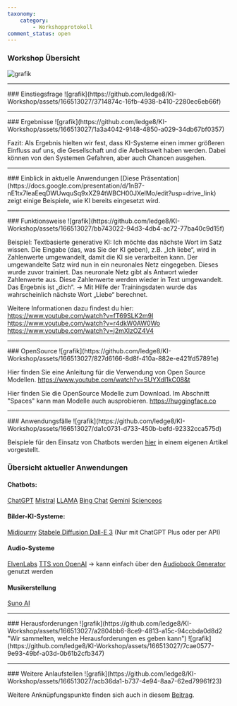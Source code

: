 ```yaml
---
taxonomy:
    category:
        - Workshopprotokoll 
comment_status: open  
---
```



### Workshop Übersicht
![grafik](https://github.com/ledge8/KI-Workshop/assets/166513027/7b33b5f4-f497-4f57-8749-4d166fd544c0)


<hr>
### Einstiegsfrage
![grafik](https://github.com/ledge8/KI-Workshop/assets/166513027/3714874c-16fb-4938-b410-2280ec6eb66f)


<hr>
### Ergebnisse
![grafik](https://github.com/ledge8/KI-Workshop/assets/166513027/1a3a4042-9148-4850-a029-34db67bf0357)

Fazit: Als Ergebnis hielten wir fest, dass KI-Systeme einen immer größeren Einfluss auf uns, die Gesellschaft und die Arbeitswelt haben werden.
Dabei können von den Systemen Gefahren, aber auch Chancen ausgehen.

<hr>
### Einblick in aktuelle Anwendungen
[Diese Präsentation](https://docs.google.com/presentation/d/1nB7-nE1tx7leaEeqDWUwquSq9xXZ94tWBCH00JXelMo/edit?usp=drive_link) zeigt einige Beispiele, wie KI bereits eingesetzt wird.


<hr>
### Funktionsweise
<!-- Dringend verbessern https://github.com/ledge8/KI-Workshop/issues/10#issue-2257093704 -->
![grafik](https://github.com/ledge8/KI-Workshop/assets/166513027/bb743022-94d3-4db4-ac72-77ba40c9d15f)



Beispiel: Textbasierte generative KI:
Ich möchte das nächste Wort im Satz wissen.
Die Eingabe (das, was Sie der KI geben), z.B. „Ich liebe“, wird in Zahlenwerte umgewandelt, damit die KI sie verarbeiten kann.
Der umgewandelte Satz wird nun in ein neuronales Netz eingegeben.
Dieses wurde zuvor trainiert.
Das neuronale Netz gibt als Antwort wieder Zahlenwerte aus.
Diese Zahlenwerte werden wieder in Text umgewandelt.
Das Ergebnis ist „dich“.
-> Mit Hilfe der Trainingsdaten wurde das wahrscheinlich nächste Wort „Liebe“ berechnet.

Weitere Informationen dazu findest du hier:
https://www.youtube.com/watch?v=fT69SLK2m9I
https://www.youtube.com/watch?v=r4dkW0AW0Wo
https://www.youtube.com/watch?v=j2mXlzOZ4V4

<hr>
### OpenSource
![grafik](https://github.com/ledge8/KI-Workshop/assets/166513027/827d6166-8d8f-410a-882e-e421fd57891e)

Hier finden Sie eine Anleitung für die Verwendung von Open Source Modellen.
https://www.youtube.com/watch?v=SUYXdI1kC08&t

Hier finden Sie die OpenSource Modelle zum Download.
Im Abschnitt "Spaces" kann man Modelle auch ausprobieren.
https://huggingface.co





<hr>
### Anwendungsfälle
![grafik](https://github.com/ledge8/KI-Workshop/assets/166513027/da1c0731-d733-450b-befd-92332cca575d)

Beispiele für den Einsatz von Chatbots werden [hier](https://ki-workshop.org/anwendungsbeispiele-text-ki/) in einem eigenen Artikel vorgestellt.
### Übersicht aktueller Anwendungen

#### Chatbots:
[ChatGPT](https://chat.openai.com)
[Mistral](https://mistral.ai/)
[LLAMA](https://llama.meta.com/)
[Bing Chat](https://www.bing.com/chat)
[Gemini](https://gemini.google.com/?hl=de)
[Scienceos](https://www.scienceos.ai/)

#### Bilder-KI-Systeme:
[Midjourny](https://www.midjourney.com/home)
[Stabele Diffusion
](https://stablediffusionweb.com/)
[Dall-E 3](https://chat.openai.com) (Nur mit ChatGPT Plus oder per API)

#### Audio-Systeme
[ElvenLabs](https://elevenlabs.io/)
[TTS von OpenAI](https://help.openai.com/en/articles/8555505-tts-api)
    -> kann einfach über den [Audiobook Generator](https://github.com/TheMorpheus407/OpenAI-Audiobook-Generator) genutzt werden

#### Musikerstellung
[Suno AI](https://suno.com/about)

<hr>
### Herausforderungen
![grafik](https://github.com/ledge8/KI-Workshop/assets/166513027/a2804bb6-8ce9-4813-a15c-94ccbda0d8d2 "Wir sammelten, welche Herausforderungen es geben kann")
![grafik](https://github.com/ledge8/KI-Workshop/assets/166513027/7cae0577-9e93-49bf-a03d-0b61b2cfb347)


<hr>
### Weitere Anlaufstellen
![grafik](https://github.com/ledge8/KI-Workshop/assets/166513027/acb36da1-b737-4e94-8aa7-62ed79961f23)

Weitere Anknüpfungspunkte finden sich auch in diesem <a href="https://ki-workshop.org/wo-kann-ich-mich-informieren/">Beitrag</a>.






